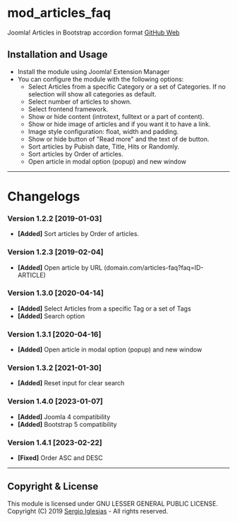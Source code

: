 # mod_articles_faq
Joomla! Articles in Bootstrap accordion format
[GitHub Web](https://sergiois.github.io/articles-faq.html "Articles FAQ")

## Installation and Usage
* Install the module using Joomla! Extension Manager
* You can configure the module with the following options:
    * Select Articles from a specific Category or a set of Categories. If no selection will show all categories as default.
    * Select number of articles to shown.
    * Select frontend framework.
    * Show or hide content (introtext, fulltext or a part of content).
    * Show or hide image of articles and if you want it to have a link.
    * Image style configuration: float, width and padding.
    * Show or hide button of "Read more" and the text of de button.
    * Sort articles by Pubish date, Title, Hits or Randomly.
    * Sort articles by Order of articles.
    * Open article in modal option (popup) and new window

* * *

# Changelogs

### Version 1.2.2 [2019-01-03]
* **[Added]** Sort articles by Order of articles.

### Version 1.2.3 [2019-02-04]
* **[Added]** Open article by URL (domain.com/articles-faq?faq=ID-ARTICLE)

### Version 1.3.0 [2020-04-14]
* **[Added]** Select Articles from a specific Tag or a set of Tags
* **[Added]** Search option

### Version 1.3.1 [2020-04-16]
* **[Added]** Open article in modal option (popup) and new window

### Version 1.3.2 [2021-01-30]
* **[Added]** Reset input for clear search

### Version 1.4.0 [2023-01-07]
* **[Added]** Joomla 4 compatibility
* **[Added]** Bootstrap 5 compatibility

### Version 1.4.1 [2023-02-22]
* **[Fixed]** Order ASC and DESC

* * *

## Copyright & License
This module is licensed under GNU LESSER GENERAL PUBLIC LICENSE.
Copyright (C) 2019 [Sergio Iglesias](https://sergioiglesias.net) - All rights reserved.
